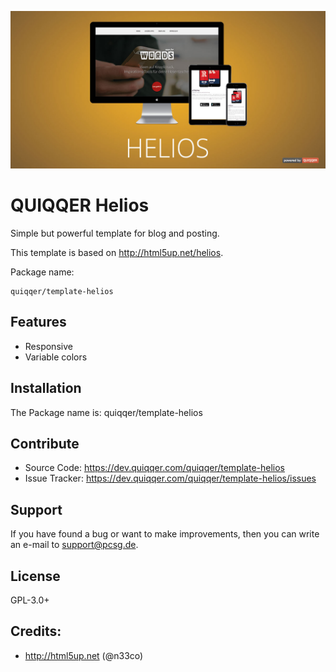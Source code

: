 ![QUIQQER Calendar](bin/img/Readme.jpg)

QUIQQER Helios
========

Simple but powerful template for blog and posting.
 
This template is based on http://html5up.net/helios.

Package name:

    quiqqer/template-helios


Features
--------

- Responsive
- Variable colors


Installation
------------

The Package name is: quiqqer/template-helios


Contribute
----------

- Source Code: https://dev.quiqqer.com/quiqqer/template-helios
- Issue Tracker: https://dev.quiqqer.com/quiqqer/template-helios/issues


Support
-------

If you have found a bug or want to make improvements,
then you can write an e-mail to support@pcsg.de.


License
-------

GPL-3.0+


Credits:
-------

- http://html5up.net (@n33co)